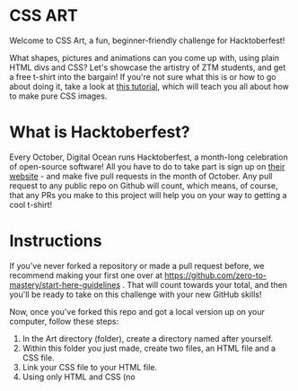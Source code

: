 # CSS ART
Welcome to CSS Art, a fun, beginner-friendly challenge for Hacktoberfest!

What shapes, pictures and animations can you come up with, using plain HTML divs and CSS? Let's showcase the artistry of ZTM students, and get a free t-shirt into the bargain!
If you're not sure what this is or how to go about doing it, take a look at [this tutorial](https://codepen.io/mikemang/post/a-beginner-s-guide-to-pure-css-images), which will teach you all about how to make pure CSS images.

# What is Hacktoberfest?
Every October, Digital Ocean runs Hacktoberfest, a month-long celebration of open-source software! All you have to do to take part is sign up on [their website](https://hacktoberfest.digitalocean.com/)  - and make five pull requests in the month of October. Any pull request to any public repo on Github will count, which means, of course, that any PRs you make to this project will help you on your way to getting a cool t-shirt!

# Instructions
If you've never forked a repository or made a pull request before, we recommend making your first one over at https://github.com/zero-to-mastery/start-here-guidelines . That will count towards your total, and then you'll be ready to take on this challenge with your new GitHub skills!

Now, once you've forked this repo and got a local version up on your computer, follow these steps:

1. In the Art directory (folder), create a directory named after yourself.
2. Within this folder you just made, create two files, an HTML file and a CSS file.
3. Link your CSS file to your HTML file.
4. Using only HTML and CSS (no <script> allowed!!), create a work of art! It can be as simple or as complex as you like.
5. Take a screenshot of your finished work! Try to crop it so that it looks good as a smallish (preferably squarish) image. Save this in your directory, together with your HTML and CSS files.
6. Go to the root include.js. You will see a list of arrays, each one represents a work of art that someone has created. Copy the example array and paste it at the end. Here is an example:


```
  let cards = [
    //  Add your card here
    //  Follow this format:
    //  ["Art Name", "Page URL", "Image URL", "Your Name", "Your Github Link"],
    
    ["CSS Dog", "./Art/Dog/index.html", "./Art/Dog/dog.gif", "Chintu Yadav Sara", "https://github.com/chintuyadav" ],
    ["Mahatma Gandhi", "./Art/Mahatma%20Gandhi/index.html", "./Art/Mahatma%20Gandhi/Gandhi.png", "Chintu Yadav Sara", "https://github.com/chintuyadav"],
    ["WindMill Animation", "./Art/WindMill/index.html", "./Art/WindMill/windmill.gif", "Chintu Yadav Sara", "https://github.com/chintuyadav"],
    ["Art Name", "Page URL", "Image URL", "Your Name", "Your Github Link"],
]

```
7. Now replace `Art Name`, `Page URL`, `Image URL`, `Your Name`, `Your Github Link` with your art information and links.
8. Save everything, and commit to your repo.
9. Make a pull request!

And congratulations! You're all done. Have fun!
